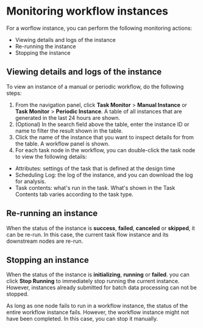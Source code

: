 # Monitoring workflow instances

For a worflow instance, you can perform the following monitoring actions:

- Viewing details and logs of the instance
- Re-running the instance
- Stopping the instance


## Viewing details and logs of the instance

To view an instance of a manual or periodic workflow, do the following steps:

1. From the navigation panel, click **Task Monitor** > **Manual Instance** or **Task Monitor** > **Periodic Instance**. A table of all instances that are generated in the last 24 hours are shown.
2. (Optional) In the search field above the table, enter the instance ID or name to filter the result shown in the table.
3. Click the name of the instance that you want to inspect details for from the table. A workflow panel is shown.
4. For each task node in the workflow, you can double-click the task node to view the following details:
  - Attributes: settings of the task that is defined at the design time
  - Scheduling Log: the log of the instance, and you can download the log for analysis.
  - Task contents: what's run in the task. What's shown in the Task Contents tab varies according to the task type.

## Re-running an instance

When the status of the instance is **success**, **failed**, **canceled** or **skipped**, it can be re-run. In this case, the current task flow instance and its downstream nodes are re-run.

## Stopping an instance

When the status of the instance is **initializing**, **running** or **failed**. you can click **Stop Running** to immediately stop running the current instance. However, instances already submitted for batch data processing can not be stopped.

As long as one node fails to run in a workflow instance, the status of the entire workflow instance fails. However, the workflow instance might not have been completed. In this case, you can stop it manually.
